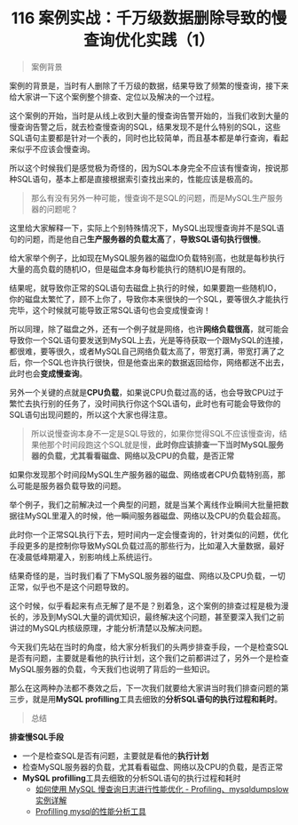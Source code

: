 <h1 align="center">116 案例实战：千万级数据删除导致的慢查询优化实践（1）</h1>



> 案例背景

案例的背景是，当时有人删除了千万级的数据，结果导致了频繁的慢查询，接下来给大家讲一下这个案例整个排查、定位以及解决的一个过程。

这个案例的开始，当时是从线上收到大量的慢查询告警开始的，当我们收到大量的慢查询告警之后，就去检查慢查询的SQL，结果发现不是什么特别的SQL，这些SQL语句主要都是针对一个表的，同时也比较简单，而且基本都是单行查询，看起来似乎不应该会慢查询。

所以这个时候我们是感觉极为奇怪的，因为SQL本身完全不应该有慢查询，按说那种SQL语句，基本上都是直接根据索引查找出来的，性能应该是极高的。

> 那么有没有另外一种可能，慢查询不是SQL的问题，而是MySQL生产服务器的问题呢？

这里给大家解释一下，实际上个别特殊情况下，MySQL出现慢查询并不是SQL语句的问题，而是他自己**生产服务器的负载太高**了，**导致SQL语句执行很慢**。

给大家举个例子，比如现在MySQL服务器的磁盘IO负载特别高，也就是每秒执行大量的高负载的随机IO，但是磁盘本身每秒能执行的随机IO是有限的。

结果呢，就导致你正常的SQL语句去磁盘上执行的时候，如果要跑一些随机IO，你的磁盘太繁忙了，顾不上你了，导致你本来很快的一个SQL，要等很久才能执行完毕，这个时候就可能导致正常SQL语句也会变成慢查询！

所以同理，除了磁盘之外，还有一个例子就是网络，也许**网络负载很高**，就可能会导致你一个SQL语句要发送到MySQL上去，光是等待获取一个跟MySQL的连接，都很难，要等很久，或者MySQL自己网络负载太高了，带宽打满，带宽打满了之后，你一个SQL也许执行很快，但是他查出来的数据返回给你，网络都送不出去，此时也会**变成慢查询**。

另外一个关键的点就是**CPU负载**，如果说CPU负载过高的话，也会导致CPU过于繁忙去执行别的任务了，没时间执行你这个SQL语句，此时也有可能会导致你的SQL语句出现问题的，所以这个大家也得注意。

> 所以说慢查询本身不一定是SQL导致的，如果你觉得SQL不应该慢查询，结果他那个时间段跑这个SQL就是慢，**此时你应该排查一下当时MySQL服务器的负载，尤其看看磁盘、网络以及CPU的负载，是否正常**

如果你发现那个时间段MySQL生产服务器的磁盘、网络或者CPU负载特别高，那么可能是服务器负载导致的问题。

举个例子，我们之前解决过一个典型的问题，就是当某个离线作业瞬间大批量把数据往MySQL里灌入的时候，他一瞬间服务器磁盘、网络以及CPU的负载会超高。

此时你一个正常SQL执行下去，短时间内一定会慢查询的，针对类似的问题，优化手段更多的是控制你导致MySQL负载过高的那些行为，比如灌入大量数据，最好在凌晨低峰期灌入，别影响线上系统运行。

结果奇怪的是，当时我们看了下MySQL服务器的磁盘、网络以及CPU负载，一切正常，似乎也不是这个问题导致的。

这个时候，似乎看起来有点无解了是不是？别着急，这个案例的排查过程是极为漫长的，涉及到MySQL大量的调优知识，最终解决这个问题，甚至要深入我们之前讲过的MySQL内核级原理，才能分析清楚以及解决问题。

今天我们先站在当时的角度，给大家分析我们的头两步排查手段，一个是检查SQL是否有问题，主要就是看他的执行计划，这个我们之前都讲过了，另外一个是检查MySQL服务器的负载，今天我们也说明了背后的一些知识。

那么在这两种办法都不奏效之后，下一次我们就要给大家讲当时我们排查问题的第三步，就是用**MySQL profilling**工具去细致的**分析SQL语句的执行过程和耗时**。

> 总结

**排查慢SQL手段**

- 一个是检查SQL是否有问题，主要就是看他的**执行计划**
- 检查MySQL服务器的负载，尤其看看磁盘、网络以及CPU的负载，是否正常
- **MySQL profilling**工具去细致的分析SQL语句的执行过程和耗时
  - [如何使用 MySQL 慢查询日志进行性能优化 - Profiling、mysqldumpslow 实例详解](https://zhuanlan.zhihu.com/p/434567956)
  - [Profilling mysql的性能分析工具](https://www.cnblogs.com/sxdcgaq8080/p/11844079.html)



